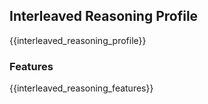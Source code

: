 ## Interleaved Reasoning Profile

{{interleaved_reasoning_profile}}

### Features

{{interleaved_reasoning_features}}